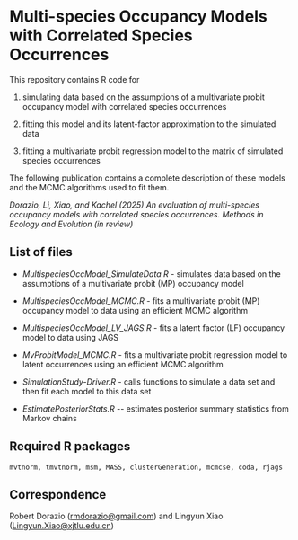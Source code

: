 
# Multi-species Occupancy Models with Correlated Species Occurrences

This repository contains R code for

1. simulating data based on the assumptions of a multivariate probit occupancy model with correlated species occurrences

2. fitting this model and its latent-factor approximation to the simulated data

2. fitting a multivariate probit regression model to the matrix of simulated species occurrences


The following publication contains a complete description of these models and the MCMC algorithms used to fit them.


*Dorazio, Li, Xiao, and Kachel (2025)  An evaluation of multi-species occupancy models with correlated species occurrences.   Methods in Ecology and Evolution (in review)*



## List of files

- *MultispeciesOccModel_SimulateData.R* - simulates data based on the assumptions of a multivariate probit (MP) occupancy model

- *MultispeciesOccModel_MCMC.R* - fits a multivariate probit (MP) occupancy model to data using an efficient MCMC algorithm

- *MultispeciesOccModel_LV_JAGS.R* - fits a latent factor (LF) occupancy model to data using JAGS

- *MvProbitModel_MCMC.R* - fits a multivariate probit regression model to latent occurrences using an efficient MCMC algorithm

- *SimulationStudy-Driver.R* - calls functions to simulate a data set and then fit each model to this data set

- *EstimatePosteriorStats.R* -- estimates posterior summary statistics from Markov chains



## Required R packages

`mvtnorm, tmvtnorm, msm, MASS, clusterGeneration, mcmcse, coda, rjags`


## Correspondence

Robert Dorazio (<rmdorazio@gmail.com>) and Lingyun Xiao (<Lingyun.Xiao@xjtlu.edu.cn>)

